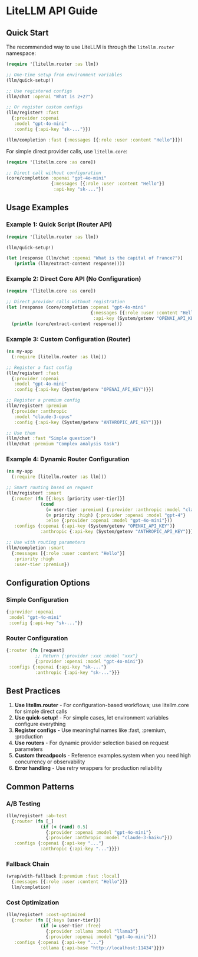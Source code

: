 # LiteLLM API Guide

## Quick Start

The recommended way to use LiteLLM is through the `litellm.router` namespace:

```clojure
(require '[litellm.router :as llm])

;; One-time setup from environment variables
(llm/quick-setup!)

;; Use registered configs
(llm/chat :openai "What is 2+2?")

;; Or register custom configs
(llm/register! :fast 
  {:provider :openai 
   :model "gpt-4o-mini" 
   :config {:api-key "sk-..."}})

(llm/completion :fast {:messages [{:role :user :content "Hello"}]})
```

For simple direct provider calls, use `litellm.core`:

```clojure
(require '[litellm.core :as core])

;; Direct call without configuration
(core/completion :openai "gpt-4o-mini"
                 {:messages [{:role :user :content "Hello"}]
                  :api-key "sk-..."})
```
    
## Usage Examples

### Example 1: Quick Script (Router API)

```clojure
(require '[litellm.router :as llm])

(llm/quick-setup!)

(let [response (llm/chat :openai "What is the capital of France?")]
   (println (llm/extract-content response))))
```

### Example 2: Direct Core API (No Configuration)

```clojure
(require '[litellm.core :as core])

;; Direct provider calls without registration
(let [response (core/completion :openai "gpt-4o-mini"
                                {:messages [{:role :user :content "Hello"}]
                                 :api-key (System/getenv "OPENAI_API_KEY")})]
  (println (core/extract-content response)))
```

### Example 3: Custom Configuration (Router)

```clojure
(ns my-app
  (:require [litellm.router :as llm]))

;; Register a fast config
(llm/register! :fast
  {:provider :openai
   :model "gpt-4o-mini"
   :config {:api-key (System/getenv "OPENAI_API_KEY")}})

;; Register a premium config
(llm/register! :premium
  {:provider :anthropic
   :model "claude-3-opus"
   :config {:api-key (System/getenv "ANTHROPIC_API_KEY")}})

;; Use them
(llm/chat :fast "Simple question")
(llm/chat :premium "Complex analysis task")
```

### Example 4: Dynamic Router Configuration

```clojure
(ns my-app
  (:require [litellm.router :as llm]))

;; Smart routing based on request
(llm/register! :smart
  {:router (fn [{:keys [priority user-tier]}]
             (cond
               (= user-tier :premium) {:provider :anthropic :model "claude-3-opus"}
               (= priority :high) {:provider :openai :model "gpt-4"}
               :else {:provider :openai :model "gpt-4o-mini"}))
   :configs {:openai {:api-key (System/getenv "OPENAI_API_KEY")}
             :anthropic {:api-key (System/getenv "ANTHROPIC_API_KEY")}}})

;; Use with routing parameters
(llm/completion :smart 
  {:messages [{:role :user :content "Hello"}]
   :priority :high
   :user-tier :premium})
```


## Configuration Options

### Simple Configuration

```clojure
{:provider :openai
 :model "gpt-4o-mini"
 :config {:api-key "sk-..."}}
```

### Router Configuration

```clojure
{:router (fn [request] 
           ;; Return {:provider :xxx :model "xxx"}
           {:provider :openai :model "gpt-4o-mini"})
 :configs {:openai {:api-key "sk-..."}
           :anthropic {:api-key "sk-..."}}}
```

## Best Practices

1. **Use litellm.router** - For configuration-based workflows; use litellm.core for simple direct calls
2. **Use quick-setup!** - For simple cases, let environment variables configure everything
3. **Register configs** - Use meaningful names like :fast, :premium, :production
4. **Use routers** - For dynamic provider selection based on request parameters
5. **Custom threadpools** - Reference examples.system when you need high concurrency or observability
6. **Error handling** - Use retry wrappers for production reliability

## Common Patterns

### A/B Testing

```clojure
(llm/register! :ab-test
  {:router (fn [_] 
             (if (< (rand) 0.5)
               {:provider :openai :model "gpt-4o-mini"}
               {:provider :anthropic :model "claude-3-haiku"}))
   :configs {:openai {:api-key "..."}
             :anthropic {:api-key "..."}}})
```

### Fallback Chain

```clojure
(wrap/with-fallback [:premium :fast :local]
  {:messages [{:role :user :content "Hello"}]}
  llm/completion)
```

### Cost Optimization

```clojure
(llm/register! :cost-optimized
  {:router (fn [{:keys [user-tier]}]
             (if (= user-tier :free)
               {:provider :ollama :model "llama3"}
               {:provider :openai :model "gpt-4o-mini"}))
   :configs {:openai {:api-key "..."}
             :ollama {:api-base "http://localhost:11434"}}})
```
